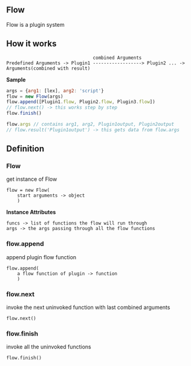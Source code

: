 ## Flow

Flow is a plugin system

## How it works

```
                                combined Arguments
Predefined Arguments -> Plugin1 ------------------> Plugin2 ... -> Arguments(combined with result)
```

**Sample**
```js
args = {arg1: [lex], arg2: 'script'}
flow = new Flow(args)
flow.append([Plugin1.flow, Plugin2.flow, Plugin3.flow])
// flow.next() -> this works step by step
flow.finish()

flow.args // contains arg1, arg2, Plugin1output, Plugin2output
// flow.result('Plugin1output') -> this gets data from flow.args
```

## Definition

### Flow
get instance of Flow
```
flow = new Flow(
    start arguments -> object
    )
```

**Instance Attributes**
```
funcs -> list of functions the flow will run through
args -> the args passing through all the flow functions
```

### flow.append
append plugin flow function
```
flow.append(
    a flow function of plugin -> function
    )
```

### flow.next
invoke the next uninvoked function with last combined arguments
```
flow.next()
```

### flow.finish
invoke all the uninvoked functions
```
flow.finish()
```
